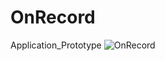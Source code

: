 # OnRecord
Application_Prototype
![OnRecord](https://user-images.githubusercontent.com/16455218/56709868-8ec5f400-66f1-11e9-9d04-0e8949400131.png)


